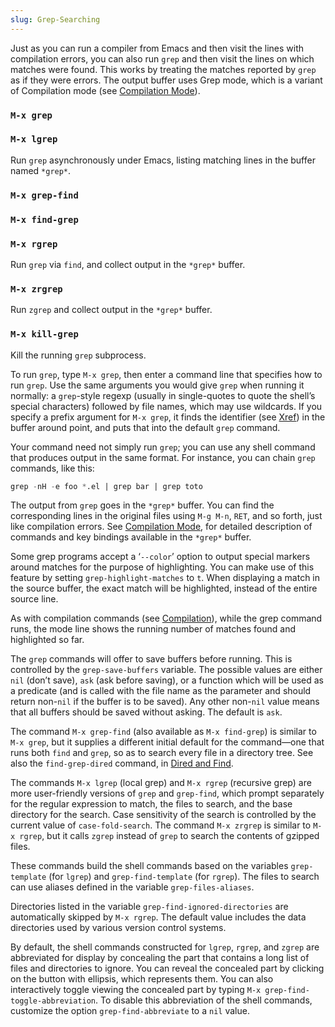 ```yaml
---
slug: Grep-Searching
---
```


Just as you can run a compiler from Emacs and then visit the lines with compilation errors, you can also run `grep` and then visit the lines on which matches were found. This works by treating the matches reported by `grep` as if they were errors. The output buffer uses Grep mode, which is a variant of Compilation mode (see [Compilation Mode](Compilation-Mode)).

### `M-x grep`

### `M-x lgrep`

Run `grep` asynchronously under Emacs, listing matching lines in the buffer named `*grep*`.

### `M-x grep-find`

### `M-x find-grep`

### `M-x rgrep`

Run `grep` via `find`, and collect output in the `*grep*` buffer.

### `M-x zrgrep`

Run `zgrep` and collect output in the `*grep*` buffer.

### `M-x kill-grep`

Kill the running `grep` subprocess.

To run `grep`, type `M-x grep`, then enter a command line that specifies how to run `grep`. Use the same arguments you would give `grep` when running it normally: a `grep`-style regexp (usually in single-quotes to quote the shell’s special characters) followed by file names, which may use wildcards. If you specify a prefix argument for `M-x grep`, it finds the identifier (see [Xref](Xref)) in the buffer around point, and puts that into the default `grep` command.

Your command need not simply run `grep`; you can use any shell command that produces output in the same format. For instance, you can chain `grep` commands, like this:

```lisp
grep -nH -e foo *.el | grep bar | grep toto
```

The output from `grep` goes in the `*grep*` buffer. You can find the corresponding lines in the original files using `M-g M-n`<!-- /@w -->, `RET`, and so forth, just like compilation errors. See [Compilation Mode](Compilation-Mode), for detailed description of commands and key bindings available in the `*grep*` buffer.

Some grep programs accept a ‘`--color`’ option to output special markers around matches for the purpose of highlighting. You can make use of this feature by setting `grep-highlight-matches` to `t`. When displaying a match in the source buffer, the exact match will be highlighted, instead of the entire source line.

As with compilation commands (see [Compilation](Compilation)), while the grep command runs, the mode line shows the running number of matches found and highlighted so far.

The `grep` commands will offer to save buffers before running. This is controlled by the `grep-save-buffers` variable. The possible values are either `nil` (don’t save), `ask` (ask before saving), or a function which will be used as a predicate (and is called with the file name as the parameter and should return non-`nil` if the buffer is to be saved). Any other non-`nil` value means that all buffers should be saved without asking. The default is `ask`.

The command `M-x grep-find` (also available as `M-x find-grep`) is similar to `M-x grep`, but it supplies a different initial default for the command—one that runs both `find` and `grep`, so as to search every file in a directory tree. See also the `find-grep-dired` command, in [Dired and Find](Dired-and-Find).

The commands `M-x lgrep` (local grep) and `M-x rgrep` (recursive grep) are more user-friendly versions of `grep` and `grep-find`, which prompt separately for the regular expression to match, the files to search, and the base directory for the search. Case sensitivity of the search is controlled by the current value of `case-fold-search`. The command `M-x zrgrep` is similar to `M-x rgrep`, but it calls `zgrep` instead of `grep` to search the contents of gzipped files.

These commands build the shell commands based on the variables `grep-template` (for `lgrep`) and `grep-find-template` (for `rgrep`). The files to search can use aliases defined in the variable `grep-files-aliases`.

Directories listed in the variable `grep-find-ignored-directories` are automatically skipped by `M-x rgrep`. The default value includes the data directories used by various version control systems.

By default, the shell commands constructed for `lgrep`, `rgrep`, and `zgrep` are abbreviated for display by concealing the part that contains a long list of files and directories to ignore. You can reveal the concealed part by clicking on the button with ellipsis, which represents them. You can also interactively toggle viewing the concealed part by typing `M-x grep-find-toggle-abbreviation`. To disable this abbreviation of the shell commands, customize the option `grep-find-abbreviate` to a `nil` value.
